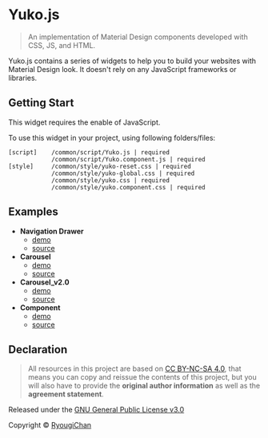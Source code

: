 # Yuko.js

> An implementation of Material Design components developed with CSS, JS, and HTML.

Yuko.js contains a series of widgets to help you to build your websites with Material Design look. It doesn't rely on any JavaScript frameworks or libraries.

## Getting Start

This widget requires the enable of JavaScript.

To use this widget in your project, using following folders/files:

```text
[script]    /common/script/Yuko.js | required
            /common/script/Yuko.component.js | required
[style]     /common/style/yuko-reset.css | required
            /common/style/yuko-global.css | required
            /common/style/yuko.css | required
            /common/style/yuko.component.css | required
```

## Examples

- **Navigation Drawer**
  - [demo](https://ryougichan.com/ymd/Drawer/drawer.html)
  - [source](examples/Navigation_Drawer_v2.0/drawer.html)
- **Carousel**
  - [demo](https://ryougichan.com/ymd/Carousel/carousel.html)
  - [source](examples/Carousel_v2.0/carousel.html)
- **Carousel_v2.0**
  - [demo](https://ryougichan.com/ymd/Carouselv2/carousel.html)
  - [source](examples/Carousel/carousel.html)
- **Component**
  - [demo](https://ryougichan.com/ymd/Component/component.html)
  - [source](examples/Component/component.html)

## Declaration

> All resources in this project are based on [CC BY-NC-SA 4.0](https://creativecommons.org/licenses/by-nc-sa/4.0/), that means  you can copy and reissue the contents of this project, but you will also have to provide the **original author information** as well as the **agreement statement**.

Released under the [GNU General Public License v3.0](LICENSE)

Copyright © [RyougiChan](https://github.com/RyougiChan)
